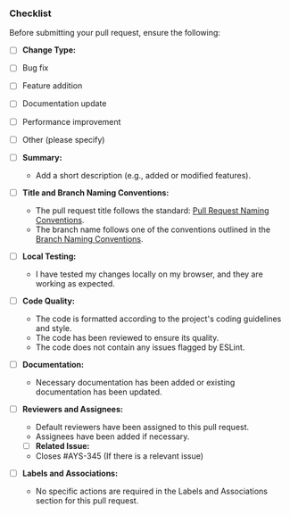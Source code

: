 ### Checklist

Before submitting your pull request, ensure the following:

- [ ] **Change Type:**
- [ ] Bug fix
- [ ] Feature addition
- [ ] Documentation update
- [ ] Performance improvement
- [ ] Other (please specify)

- [ ] **Summary:**
    - Add a short description (e.g., added or modified features).

- [ ] **Title and Branch Naming Conventions:**
    - The pull request title follows the
      standard: [Pull Request Naming Conventions](CONTRIBUTING.md#pull-request-naming-conventions).
    - The branch name follows one of the conventions outlined in
      the [Branch Naming Conventions](CONTRIBUTING.md#branch-naming-conventions).

- [ ] **Local Testing:**
    - I have tested my changes locally on my browser, and they are working as expected.

- [ ] **Code Quality:**
    - The code is formatted according to the project's coding guidelines and style.
    - The code has been reviewed to ensure its quality.
    - The code does not contain any issues flagged by ESLint.

- [ ] **Documentation:**
    - Necessary documentation has been added or existing documentation has been updated.

- [ ] **Reviewers and Assignees:**
    - Default reviewers have been assigned to this pull request.
    - Assignees have been added if necessary.

    - [ ] **Related Issue:**
    - Closes #AYS-345 (If there is a relevant issue)

- [ ] **Labels and Associations:**
    - No specific actions are required in the Labels and Associations section for this pull request.
